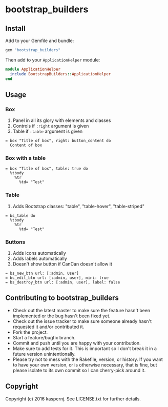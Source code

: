 # bootstrap_builders

## Install

Add to your Gemfile and bundle:
```ruby
gem "bootstrap_builders"
```

Then add to your `ApplicationHelper` module:
```ruby
module ApplicationHelper
  include BootstrapBuilders::ApplicationHelper
end
```

## Usage

### Box

1. Panel in all its glory with elements and classes
2. Controls if `:right` argument is given
3. Table if `:table` argument is given

```haml
= box "Title of box", right: button_content do
  Content of box
```

### Box with a table

```haml
= box "Title of box", table: true do
  %tbody
    %tr
      %td= "Test"
```

### Table

1. Adds Bootstrap classes: "table", "table-hover", "table-striped"

```haml
= bs_table do
  %tbody
    %tr
      %td= "Test"
```

### Buttons

1. Adds icons automatically
2. Adds labels automatically
3. Doesn't show button if CanCan doesn't allow it

```haml
= bs_new_btn url: [:admin, User]
= bs_edit_btn url: [:admin, user], mini: true
= bs_destroy_btn url: [:admin, user], label: false
```

## Contributing to bootstrap_builders

* Check out the latest master to make sure the feature hasn't been implemented or the bug hasn't been fixed yet.
* Check out the issue tracker to make sure someone already hasn't requested it and/or contributed it.
* Fork the project.
* Start a feature/bugfix branch.
* Commit and push until you are happy with your contribution.
* Make sure to add tests for it. This is important so I don't break it in a future version unintentionally.
* Please try not to mess with the Rakefile, version, or history. If you want to have your own version, or is otherwise necessary, that is fine, but please isolate to its own commit so I can cherry-pick around it.

## Copyright

Copyright (c) 2016 kaspernj. See LICENSE.txt for
further details.

